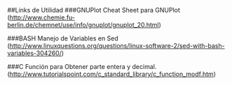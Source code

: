 ##Links de Utilidad
###GNUPlot
Cheat Sheet para GNUPlot
(http://www.chemie.fu-berlin.de/chemnet/use/info/gnuplot/gnuplot_20.html)

###BASH
Manejo de Variables en Sed
(http://www.linuxquestions.org/questions/linux-software-2/sed-with-bash-variables-304260/)

###C
Función para Obtener parte entera y decimal.
(http://www.tutorialspoint.com/c_standard_library/c_function_modf.htm)
